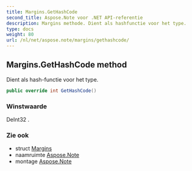 ```yaml
---
title: Margins.GetHashCode
second_title: Aspose.Note voor .NET API-referentie
description: Margins methode. Dient als hashfunctie voor het type.
type: docs
weight: 80
url: /nl/net/aspose.note/margins/gethashcode/
---
```

## Margins.GetHashCode method

Dient als hash-functie voor het type.

```csharp
public override int GetHashCode()
```

### Winstwaarde

DeInt32 .

### Zie ook

* struct [Margins](../)
* naamruimte [Aspose.Note](../../margins/)
* montage [Aspose.Note](../../../)



